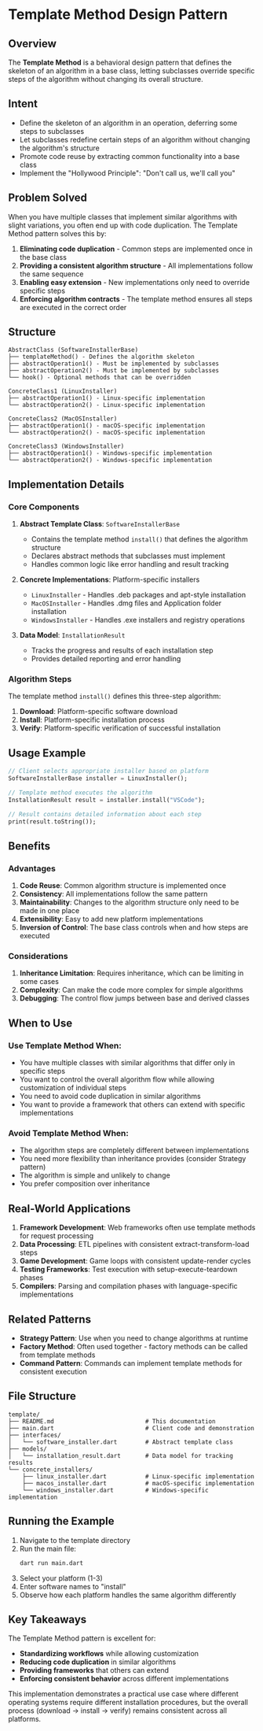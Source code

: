 # Template Method Design Pattern

## Overview

The **Template Method** is a behavioral design pattern that defines the skeleton of an algorithm in a base class, letting subclasses override specific steps of the algorithm without changing its overall structure.

## Intent

- Define the skeleton of an algorithm in an operation, deferring some steps to subclasses
- Let subclasses redefine certain steps of an algorithm without changing the algorithm's structure
- Promote code reuse by extracting common functionality into a base class
- Implement the "Hollywood Principle": "Don't call us, we'll call you"

## Problem Solved

When you have multiple classes that implement similar algorithms with slight variations, you often end up with code duplication. The Template Method pattern solves this by:

1. **Eliminating code duplication** - Common steps are implemented once in the base class
2. **Providing a consistent algorithm structure** - All implementations follow the same sequence
3. **Enabling easy extension** - New implementations only need to override specific steps
4. **Enforcing algorithm contracts** - The template method ensures all steps are executed in the correct order

## Structure

```
AbstractClass (SoftwareInstallerBase)
├── templateMethod() - Defines the algorithm skeleton
├── abstractOperation1() - Must be implemented by subclasses
├── abstractOperation2() - Must be implemented by subclasses
└── hook() - Optional methods that can be overridden

ConcreteClass1 (LinuxInstaller)
├── abstractOperation1() - Linux-specific implementation
└── abstractOperation2() - Linux-specific implementation

ConcreteClass2 (MacOSInstaller)
├── abstractOperation1() - macOS-specific implementation
└── abstractOperation2() - macOS-specific implementation

ConcreteClass3 (WindowsInstaller)
├── abstractOperation1() - Windows-specific implementation
└── abstractOperation2() - Windows-specific implementation
```

## Implementation Details

### Core Components

1. **Abstract Template Class**: `SoftwareInstallerBase`
   - Contains the template method `install()` that defines the algorithm structure
   - Declares abstract methods that subclasses must implement
   - Handles common logic like error handling and result tracking

2. **Concrete Implementations**: Platform-specific installers
   - `LinuxInstaller` - Handles .deb packages and apt-style installation
   - `MacOSInstaller` - Handles .dmg files and Application folder installation
   - `WindowsInstaller` - Handles .exe installers and registry operations

3. **Data Model**: `InstallationResult`
   - Tracks the progress and results of each installation step
   - Provides detailed reporting and error handling

### Algorithm Steps

The template method `install()` defines this three-step algorithm:

1. **Download**: Platform-specific software download
2. **Install**: Platform-specific installation process
3. **Verify**: Platform-specific verification of successful installation

## Usage Example

```dart
// Client selects appropriate installer based on platform
SoftwareInstallerBase installer = LinuxInstaller();

// Template method executes the algorithm
InstallationResult result = installer.install("VSCode");

// Result contains detailed information about each step
print(result.toString());
```

## Benefits

### Advantages

1. **Code Reuse**: Common algorithm structure is implemented once
2. **Consistency**: All implementations follow the same pattern
3. **Maintainability**: Changes to the algorithm structure only need to be made in one place
4. **Extensibility**: Easy to add new platform implementations
5. **Inversion of Control**: The base class controls when and how steps are executed

### Considerations

1. **Inheritance Limitation**: Requires inheritance, which can be limiting in some cases
2. **Complexity**: Can make the code more complex for simple algorithms
3. **Debugging**: The control flow jumps between base and derived classes

## When to Use

### Use Template Method When:

- You have multiple classes with similar algorithms that differ only in specific steps
- You want to control the overall algorithm flow while allowing customization of individual steps
- You need to avoid code duplication in similar algorithms
- You want to provide a framework that others can extend with specific implementations

### Avoid Template Method When:

- The algorithm steps are completely different between implementations
- You need more flexibility than inheritance provides (consider Strategy pattern)
- The algorithm is simple and unlikely to change
- You prefer composition over inheritance

## Real-World Applications

1. **Framework Development**: Web frameworks often use template methods for request processing
2. **Data Processing**: ETL pipelines with consistent extract-transform-load steps
3. **Game Development**: Game loops with consistent update-render cycles
4. **Testing Frameworks**: Test execution with setup-execute-teardown phases
5. **Compilers**: Parsing and compilation phases with language-specific implementations

## Related Patterns

- **Strategy Pattern**: Use when you need to change algorithms at runtime
- **Factory Method**: Often used together - factory methods can be called from template methods
- **Command Pattern**: Commands can implement template methods for consistent execution

## File Structure

```
template/
├── README.md                          # This documentation
├── main.dart                          # Client code and demonstration
├── interfaces/
│   └── software_installer.dart        # Abstract template class
├── models/
│   └── installation_result.dart       # Data model for tracking results
└── concrete_installers/
    ├── linux_installer.dart           # Linux-specific implementation
    ├── macos_installer.dart           # macOS-specific implementation
    └── windows_installer.dart         # Windows-specific implementation
```

## Running the Example

1. Navigate to the template directory
2. Run the main file:
   ```bash
   dart run main.dart
   ```
3. Select your platform (1-3)
4. Enter software names to "install"
5. Observe how each platform handles the same algorithm differently

## Key Takeaways

The Template Method pattern is excellent for:
- **Standardizing workflows** while allowing customization
- **Reducing code duplication** in similar algorithms
- **Providing frameworks** that others can extend
- **Enforcing consistent behavior** across different implementations

This implementation demonstrates a practical use case where different operating systems require different installation procedures, but the overall process (download → install → verify) remains consistent across all platforms.
